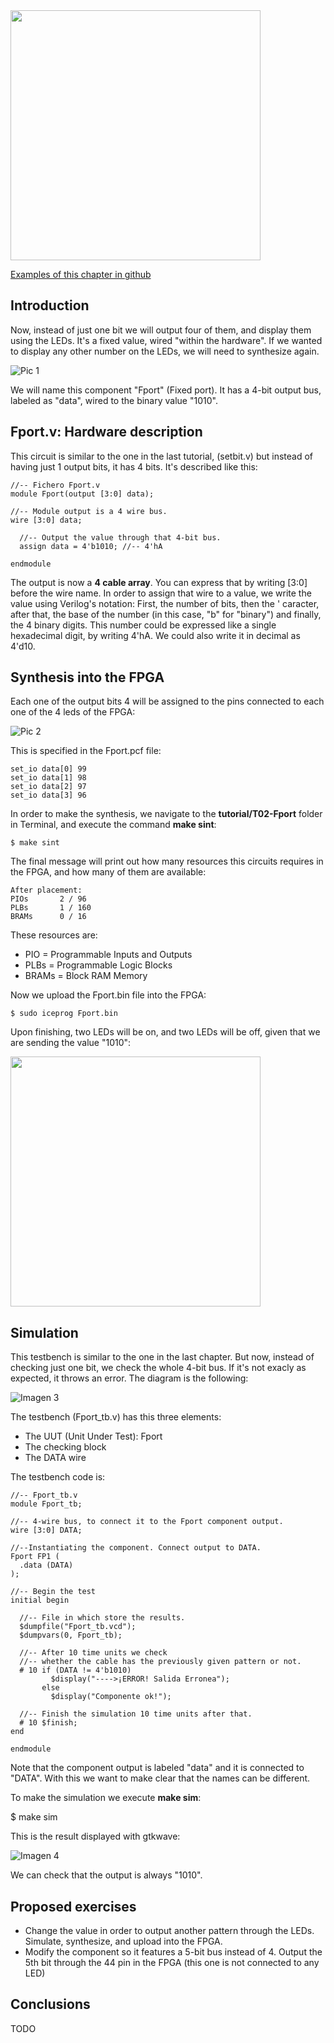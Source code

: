 <img src="https://github.com/Obijuan/open-fpga-verilog-tutorial/raw/master/tutorial/T02-Fport/images/Fport-iCEstick-1.png" width="400" align="center">

[Examples of this chapter in github](https://github.com/Obijuan/open-fpga-verilog-tutorial/tree/master/tutorial/T02-Fport)

## Introduction

Now, instead of just one bit we will output four of them, and display them using the LEDs. It's a fixed value, wired "within the hardware". If we wanted to display any other number on the LEDs, we will need to synthesize again.

![Pic 1](https://github.com/Obijuan/open-fpga-verilog-tutorial/raw/master/tutorial/T02-Fport/images/Fport-1.png)

We will name this component "Fport" (Fixed port). It has a 4-bit output bus, labeled as "data", wired to the binary value "1010".

## Fport.v: Hardware description

This circuit is similar to the one in the last tutorial, (setbit.v) but instead of having just 1 output bits, it has 4 bits. It's described like this:

    //-- Fichero Fport.v
    module Fport(output [3:0] data);
    
    //-- Module output is a 4 wire bus.
    wire [3:0] data;
    
      //-- Output the value through that 4-bit bus.
      assign data = 4'b1010; //-- 4'hA
    
    endmodule

The output is now a **4 cable array**. You can express that by writing [3:0] before the wire name. In order to assign that wire to a value, we write the value using Verilog's notation: First, the number of bits, then the ' caracter, after that, the base of the number (in this case, "b" for "binary") and finally, the 4 binary digits. This number could be expressed like a single hexadecimal digit, by writing 4'hA. We could also write it in decimal as 4'd10.

## Synthesis into the FPGA

Each one of the output bits 4 will be assigned to the pins connected to each one of the 4 leds of the FPGA:

![Pic 2](https://raw.githubusercontent.com/Obijuan/open-fpga-verilog-tutorial/master/tutorial/T02-Fport/images/Fport-2.png)

This is specified in the Fport.pcf file:

    set_io data[0] 99
    set_io data[1] 98
    set_io data[2] 97
    set_io data[3] 96

In order to make the synthesis, we navigate to the **tutorial/T02-Fport** folder in Terminal, and execute the command **make sint**:

    $ make sint

The final message will print out how many resources this circuits requires in the FPGA, and how many of them are available:

    After placement:
    PIOs       2 / 96
    PLBs       1 / 160
    BRAMs      0 / 16

These resources are:
* PIO = Programmable Inputs and Outputs
* PLBs = Programmable Logic Blocks
* BRAMs = Block RAM Memory 

Now we upload the Fport.bin file into the FPGA:

    $ sudo iceprog Fport.bin

Upon finishing, two LEDs will be on, and two LEDs will be off, given that we are sending the value "1010":

<img src="https://raw.githubusercontent.com/Obijuan/open-fpga-verilog-tutorial/master/tutorial/T02-Fport/images/Fport-iCEstick-2.png" width="400" align="center">

## Simulation

This testbench is similar to the one in the last chapter. But now, instead of checking just one bit, we check the whole 4-bit bus. If it's not exacly as expected, it throws an error. The diagram is the following:

![Imagen 3](https://raw.githubusercontent.com/Obijuan/open-fpga-verilog-tutorial/master/tutorial/T02-Fport/images/Fport-3.png)

The testbench (Fport_tb.v) has this three elements:

* The UUT (Unit Under Test): Fport
* The checking block 
* The DATA wire

The testbench code is:

    //-- Fport_tb.v
    module Fport_tb;
    
    //-- 4-wire bus, to connect it to the Fport component output.
    wire [3:0] DATA;
    
    //--Instantiating the component. Connect output to DATA.
    Fport FP1 (
      .data (DATA)
    );
    
    //-- Begin the test
    initial begin
    
      //-- File in which store the results.
      $dumpfile("Fport_tb.vcd");
      $dumpvars(0, Fport_tb);
    
      //-- After 10 time units we check
      //-- whether the cable has the previously given pattern or not.
      # 10 if (DATA != 4'b1010)
             $display("---->¡ERROR! Salida Erronea");
           else
             $display("Componente ok!");
    
      //-- Finish the simulation 10 time units after that.
      # 10 $finish;
    end
    
    endmodule

Note that the component output is labeled "data" and it is connected to "DATA". With this we want to make clear that the names can be different.

To make the simulation we execute **make sim**:

   $ make sim

This is the result displayed with gtkwave:

![Imagen 4](https://raw.githubusercontent.com/Obijuan/open-fpga-verilog-tutorial/master/tutorial/T02-Fport/images/Fport-sim-1.png)

We can check that the output is always "1010".

## Proposed exercises
* Change the value in order to output another pattern through the LEDs. Simulate, synthesize, and upload into the FPGA.
* Modify the component so it features a 5-bit bus instead of 4. Output the 5th bit through the 44 pin in the FPGA (this one is not connected to any LED)

## Conclusions
TODO


